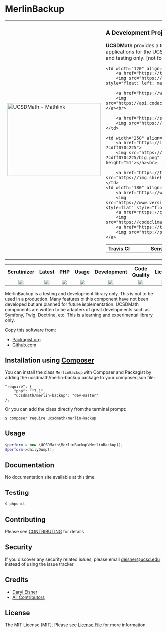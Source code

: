 # MerlinBackup
<table border="0">
  <tr>
    <td width="300"><img height="235" width="300"alt="UCSDMath - Mathlink" src="https://github.com/ucsdmath/MerlinBackup/blob/master/resource/merlin-backup.png"></td>
    <td><h3>A Development Project in PHP</h3><p><strong>UCSDMath</strong> provides a testing framework for general internal Intranet software applications for the UCSD, Department of Mathematics. This is used for development and testing only. [not for production]</p>

<table width="550"><tr><td width="120"><b>Travis CI</b></td><td width="250"><b>SensioLabs</b></td><td width="180"><b>Dependencies</b></td></tr><tr>

    <td width="120" align="center">
        <a href="https://travis-ci.org/ucsdmath/MerlinBackup">
        <img src="https://travis-ci.org/ucsdmath/MerlinBackup.svg?branch=master" style="float: left; margin: 0px 0px 10px 10px;"></a><br>

        <a href="https://www.codacy.com/app/ucsdmath-project/MerlinBackup">
        <img src="https://api.codacy.com/project/badge/Grade/3d6afd20add84d1ea3d5b206ddf4dea6"></a><br>

        <a href="https://scrutinizer-ci.com/g/ucsdmath/MerlinBackup/?branch=master">
        <img src="https://img.shields.io/scrutinizer/g/ucsdmath/MerlinBackup.svg"></a>
    </td>

    <td width="250" align="center">
        <a href="https://insight.sensiolabs.com/projects/d4ca9d49-be3f-4a59-a228-7cdff070c225">
        <img src="https://insight.sensiolabs.com/projects/d4ca9d49-be3f-4a59-a228-7cdff070c225/big.png" style="float: right; margin: 0px 0px 10px 10px;" width="212" height="51"></a><br>

        <a href="https://travis-ci.org/ucsdmath/MerlinBackup"><img src="https://img.shields.io/badge/PHP-%207.1%20Tested%20-33cc33.svg"></a>
    </td>
    <td width="180" align="center">
        <a href="https://www.versioneye.com/user/projects/577fb9ab5bb139003969da5b">
        <img src="https://www.versioneye.com/user/projects/577fb9ab5bb139003969da5b/badge.png?style=flat" style="float:left;margin:0px 0px 10px 10px;"></a><br>
        <a href="https://codeclimate.com/github/ucsdmath/MerlinBackup">
        <img src="https://codeclimate.com/github/ucsdmath/MerlinBackup/badges/gpa.svg"></a><br>
        <a href="https://travis-ci.org/ucsdmath/MerlinBackup">
        <img src="http://php7ready.timesplinter.ch/ucsdmath/MerlinBackup/badge.svg"></a>
</td></tr></table></td></tr></table>
<table width="890"><tr>
    <td width="116" align="center"><b>Scrutinizer</b></td>
    <td width="122" align="center"><b>Latest</b></td>
    <td width="108" align="center"><b>PHP</b></td>
    <td width="150" align="center"><b>Usage</b></td>
    <td width="142" align="center"><b>Development</b></td>
    <td width="142" align="center"><b>Code Quality</b></td>
    <td width="110" align="center"><b>License</b></td>
</tr>
<tr>
    <td valign="top" width="116" align="center">
        <a href="https://scrutinizer-ci.com/g/ucsdmath/MerlinBackup/build-status/master">
        <img src="https://scrutinizer-ci.com/g/ucsdmath/MerlinBackup/badges/build.png?b=master"></a></td>
    <td valign="top" width="122" align="center">
        <a href="https://packagist.org/packages/ucsdmath/merlin-backup">
        <img src="https://poser.pugx.org/ucsdmath/merlin-backup/v/stable"></a></td>
    <td valign="top" width="108" align="center">
        <a href="https://php.net/">
        <img src="https://img.shields.io/badge/PHP-%3E%3D%207.1-8892BF.svg"></a></td>
    <td valign="top" width="150" align="center">
        <a href="https://packagist.org/packages/ucsdmath/merlin-backup">
        <img src="https://poser.pugx.org/ucsdmath/merlin-backup/downloads"></a></td>
    <td valign="top" width="142" align="center">
        <a href="https://packagist.org/packages/ucsdmath/merlin-backup">
        <img src="https://poser.pugx.org/ucsdmath/merlin-backup/v/unstable"></a></td>
    <td valign="top" width="142" align="center">
        <a href="https://scrutinizer-ci.com/g/ucsdmath/MerlinBackup/?branch=master">
        <img src="https://scrutinizer-ci.com/g/ucsdmath/MerlinBackup/badges/quality-score.png?b=master"></a></td>
    <td valign="top" width="110" align="center">
        <a href="https://packagist.org/packages/ucsdmath/merlin-backup">
        <img src="https://poser.pugx.org/ucsdmath/merlin-backup/license"></a></td>
</tr></table>

MerlinBackup is a testing and development library only. This is not to be used in a production.
Many features of this component have not been developed but are planned for future implementation.  UCSDMath components are written to be adapters of great developments such as Symfony, Twig, Doctrine, etc. This is a learning and experimental library only.

Copy this software from:
- [Packagist.org](https://packagist.org/packages/ucsdmath/MerlinBackup)
- [Github.com](https://github.com/ucsdmath/MerlinBackup)

## Installation using [Composer](http://getcomposer.org/)
You can install the class ```MerlinBackup``` with Composer and Packagist by
adding the ucsdmath/merlin-backup package to your composer.json file:

```
"require": {
    "php": "^7.1",
    "ucsdmath/merlin-backup": "dev-master"
},
```
Or you can add the class directly from the terminal prompt:

```bash
$ composer require ucsdmath/merlin-backup
```

## Usage

``` php
$perform = new \UCSDMath\MerlinBackup\MerlinBackup();
$perform->dailyDump();
```

## Documentation

No documentation site available at this time.
<!-- [Check out the documentation](http://math.ucsd.edu/~deisner/documentation/MerlinBackup/) -->

## Testing

``` bash
$ phpunit
```

## Contributing

Please see [CONTRIBUTING](CONTRIBUTING.md) for details.

## Security

If you discover any security related issues, please email deisner@ucsd.edu instead of using the issue tracker.

## Credits

- [Daryl Eisner](https://github.com/UCSDMath)
- [All Contributors](../../contributors)

## License

The MIT License (MIT). Please see [License File](LICENSE) for more information.
